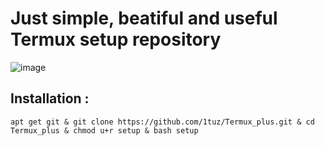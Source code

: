 # Just simple, beatiful and useful Termux setup repository
![image](https://user-images.githubusercontent.com/58532577/183144744-edfc4ca9-a3a1-4cc6-b844-93827777b684.png)

## Installation :
```
apt get git & git clone https://github.com/1tuz/Termux_plus.git & cd Termux_plus & chmod u+r setup & bash setup
```
